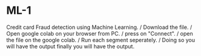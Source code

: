 # ML-1
 Credit card Fraud detection using Machine Learning.
 / Download the file.
 / Open google colab on your browser from PC.
 / press on "Connect".
 / open the file on the google colab.
 / Run each segment seperately.
 / Doing so you will have the output finally you will have the output.
 
